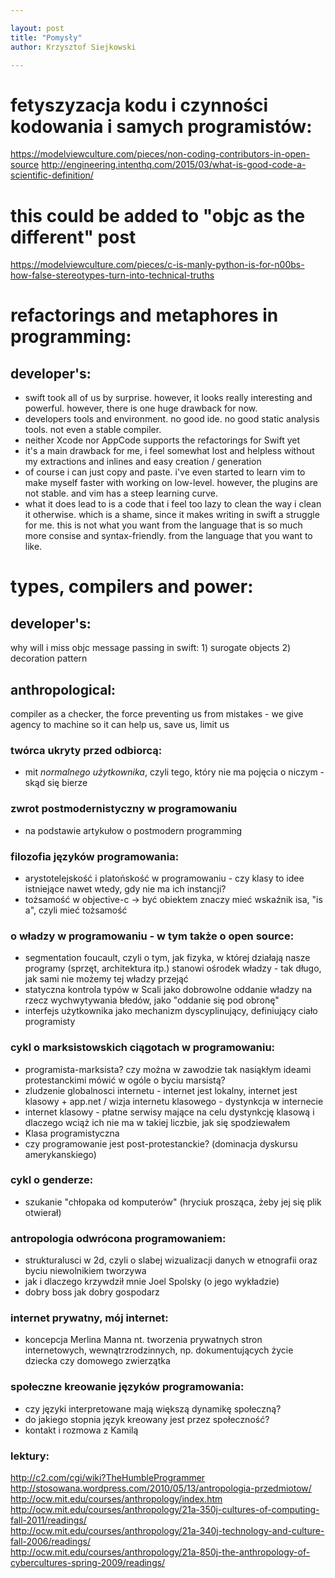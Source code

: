 ```yaml
---

layout: post
title: "Pomysły"
author: Krzysztof Siejkowski

---
```




[tc]: http://www.thoughtclusters.com/2009/07/the-problem-with-the-software-craftsmanship-concept/
[sk]: http://www.skorks.com/2009/07/in-defense-of-the-software-craftsmanship-concept/
[js]: http://www.joelonsoftware.com/articles/FogCreekMBACurriculum.html
[ch]: http://www.codinghorror.com/blog/2004/02/recommended-reading-for-developers.html
[np]: http://stackoverflow.com/questions/38210/what-non-programming-books-should-programmers-read?lq=1
[bs]: http://stackoverflow.com/questions/20564/what-constitutes-beautiful-code?lq=1



# fetyszyzacja kodu i czynności kodowania i samych programistów:
https://modelviewculture.com/pieces/non-coding-contributors-in-open-source
http://engineering.intenthq.com/2015/03/what-is-good-code-a-scientific-definition/


# this could be added to "objc as the different" post
https://modelviewculture.com/pieces/c-is-manly-python-is-for-n00bs-how-false-stereotypes-turn-into-technical-truths




# refactorings and metaphores in programming:

## developer's:
* swift took all of us by surprise. however, it looks really interesting and powerful. however, there is one huge drawback for now.
* developers tools and environment. no good ide. no good static analysis tools. not even a stable compiler.
* neither Xcode nor AppCode supports the refactorings for Swift yet
* it's a main drawback for me, i feel somewhat lost and helpless without my extractions and inlines and easy creation / generation
* of course i can just copy and paste. i've even started to learn vim to make myself faster with working on low-level. however, the plugins are not stable. and vim has a steep learning curve.
* what it does lead to is a code that i feel too lazy to clean the way i clean it otherwise. which is a shame, since it makes writing in swift a struggle for me. this is not what you want from the language that is so much more consise and syntax-friendly. from the language that you want to like.


# types, compilers and power:

## developer's: 
why will i miss objc message passing in swift: 1) surogate objects 2) decoration pattern

## anthropological:
compiler as a checker, the force preventing us from mistakes - we give agency to machine so it can help us, save us, limit us








### twórca ukryty przed odbiorcą:  
* mit _normalnego użytkownika_, czyli tego, który nie ma pojęcia o niczym - skąd się bierze

### zwrot postmodernistyczny w programowaniu
* na podstawie artykułow o postmodern programming

### filozofia języków programowania:
* arystotelejskość i platońskość w programowaniu - czy klasy to idee istniejące nawet wtedy, gdy nie ma ich instancji?
* tożsamość w objective-c -> być obiektem znaczy mieć wskaźnik isa, "is a", czyli mieć tożsamość

### o władzy w programowaniu - w tym także o open source:   
* segmentation foucault, czyli o tym, jak fizyka, w której działają nasze programy (sprzęt, architektura itp.) stanowi ośrodek władzy - tak długo, jak sami nie możemy tej władzy przejąć   
* statyczna kontrola typów w Scali jako dobrowolne oddanie władzy na rzecz wychwytywania błedów, jako "oddanie się pod obronę"   
* interfejs użytkownika jako mechanizm dyscyplinujący, definiujący ciało programisty
   
### cykl o marksistowskich ciągotach w programowaniu:   
* programista-marksista? czy można w zawodzie tak nasiąkłym ideami protestanckimi mówić w ogóle o byciu marsistą?   
* zludzenie globalnosci internetu - internet jest lokalny, internet jest klasowy + app.net / wizja internetu klasowego - dystynkcja w internecie   
* internet klasowy - płatne serwisy mające na celu dystynkcję klasową i dlaczego wciąż ich nie ma w takiej liczbie, jak się spodziewałem
* Klasa programistyczna   
* czy programowanie jest post-protestanckie? (dominacja dyskursu amerykanskiego)   
   
### cykl o genderze:   
* szukanie "chłopaka od komputerów" (hryciuk prosząca, żeby jej się plik otwierał)   
   
### antropologia odwrócona programowaniem:   
* strukturalusci w 2d, czyli o slabej wizualizacji danych w etnografii oraz byciu niewolnikiem tworzywa   
* jak i dlaczego krzywdził mnie Joel Spolsky (o jego wykładzie)   
* dobry boss jak dobry gospodarz     
    
### internet prywatny, mój internet:   
* koncepcja Merlina Manna nt. tworzenia prywatnych stron internetowych, wewnątrzrodzinnych, np. dokumentujących życie dziecka czy domowego zwierzątka      

### społeczne kreowanie języków programowania:   
* czy języki interpretowane mają większą dynamikę społeczną?    
* do jakiego stopnia język kreowany jest przez społeczność?    
* kontakt i rozmowa z Kamilą     
   
### lektury:     
http://c2.com/cgi/wiki?TheHumbleProgrammer     
http://stosowana.wordpress.com/2010/05/13/antropologia-przedmiotow/     
http://ocw.mit.edu/courses/anthropology/index.htm     
http://ocw.mit.edu/courses/anthropology/21a-350j-cultures-of-computing-fall-2011/readings/     
http://ocw.mit.edu/courses/anthropology/21a-340j-technology-and-culture-fall-2006/readings/     
http://ocw.mit.edu/courses/anthropology/21a-850j-the-anthropology-of-cybercultures-spring-2009/readings/     

